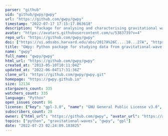 ```yaml
---
parser: "github"
uid: "github/gwpy/gwpy"
url: "https://github.com/gwpy/gwpy"
timestamp: "2022-07-17 17:15:17.863618"
description: "Package for analysing and characterising gravitational wave data in python"
avatar: "https://avatars.githubusercontent.com/u/5383739?v=4"
repo_url: "https://github.com/gwpy/gwpy"
doi: ["https://ui.adsabs.harvard.edu/abs/2017A%26C....18...27A", "https://ui.adsabs.harvard.edu/abs/2019ascl.soft12016M/abstract"]
title: "GWpy: Python package for studying data from gravitational-wave detectors"
name: "gwpy"
full_name: "gwpy/gwpy"
html_url: "https://github.com/gwpy/gwpy"
created_at: "2013-05-10T10:11:04Z"
updated_at: "2022-06-04T17:31:36Z"
clone_url: "https://github.com/gwpy/gwpy.git"
homepage: "https://gwpy.github.io"
size: 12134
stargazers_count: 335
watchers_count: 335
language: "Python"
open_issues_count: 96
license: {"key": "gpl-3.0", "name": "GNU General Public License v3.0", "spdx_id": "GPL-3.0", "url": "https://api.github.com/licenses/gpl-3.0", "node_id": "MDc6TGljZW5zZTk="}
subscribers_count: 28
owner: {"html_url": "https://github.com/gwpy", "avatar_url": "https://avatars.githubusercontent.com/u/5383739?v=4", "login": "gwpy", "type": "Organization"}
topics: ["python", "gravitational-waves", "gwpy", "gpl"]
date: "2022-07-23 02:24:09.183825"
---
```

